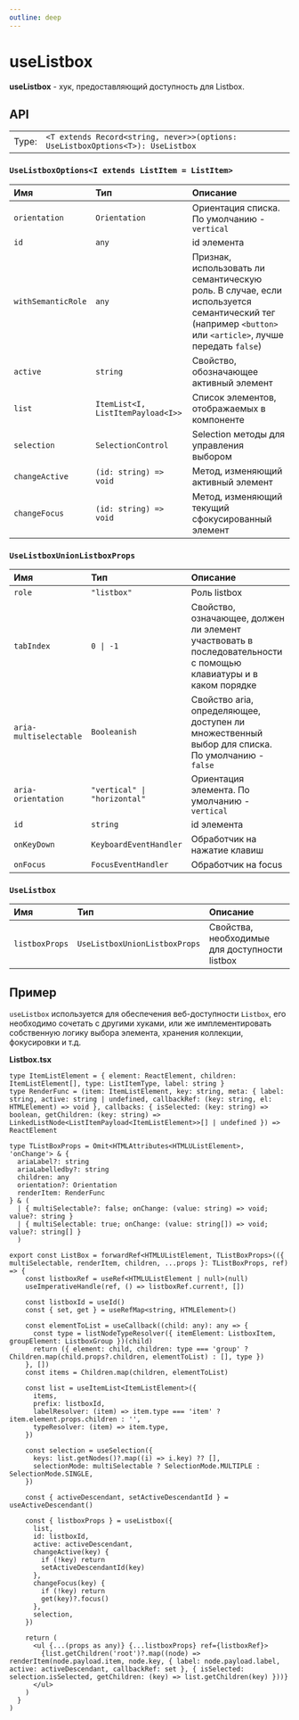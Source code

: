 ```yaml
---
outline: deep
---
```


# useListbox

**useListbox** - хук, предоставляющий доступность для Listbox.

## API

|       |                                                                                |
| ----: |:-------------------------------------------------------------------------------|
| Type: | `<T extends Record<string, never>>(options: UseListboxOptions<T>): UseListbox` |

### `UseListboxOptions<I extends ListItem = ListItem>`

| Имя               | Тип      | Описание    |
|:-------------------|:-----------|:-----------|
| `orientation`  | `Orientation`   | Ориентация списка. По умолчанию - `vertical`  | 
| `id`  | `any`   | id элемента  | 
| `withSemanticRole`  | `any`   | Признак, использовать ли семантическую роль. В случае, если используется семантический тег (например `<button>` или `<article>`, лучше передать `false`)  | 
| `active`  | `string`   | Свойство, обозначающее активный элемент  | 
| `list`  | `ItemList<I, ListItemPayload<I>>`   | Список элементов, отображаемых в компоненте  | 
| `selection`  | `SelectionControl`   | Selection методы для управления выбором  | 
| `changeActive`  | `(id: string) => void`   | Метод, изменяющий активный элемент  | 
| `changeFocus`  | `(id: string) => void`   | Метод, изменяющий текущий сфокусированный элемент  | 

### `UseListboxUnionListboxProps`

| Имя               | Тип      | Описание    |
|:-------------------|:-----------|:-----------|
| `role`  | `"listbox"`   | Роль listbox  | 
| `tabIndex`  | `0 \| -1`   | Свойство, означающее, должен ли элемент участвовать в последовательности с помощью клавиатуры и в каком порядке  | 
| `aria-multiselectable`  | `Booleanish`   | Свойство aria, определяющее, доступен ли множественный выбор для списка. По умолчанию - `false`  | 
| `aria-orientation`  | `"vertical" \| "horizontal"`   | Ориентация элемента. По умолчанию - `vertical`  | 
| `id`  | `string`   | id элемента  | 
| `onKeyDown`  | `KeyboardEventHandler`   | Обработчик на нажатие клавиш  | 
| `onFocus`  | `FocusEventHandler`   | Обработчик на focus  | 

### `UseListbox`

| Имя               | Тип      | Описание    |
|:-------------------|:-----------|:-----------|
| `listboxProps`  | `UseListboxUnionListboxProps`   | Свойства, необходимые для доступности listbox  | 

## Пример

`useListbox` используется для обеспечения веб-доступности `Listbox`, его необходимо сочетать с другими хуками, или же имплементировать собственную логику выбора элемента, хранения коллекции, фокусировки и т.д. 

**Listbox.tsx**

```tsx
type ItemListElement = { element: ReactElement, children: ItemListElement[], type: ListItemType, label: string }
type RenderFunc = (item: ItemListElement, key: string, meta: { label: string, active: string | undefined, callbackRef: (key: string, el: HTMLElement) => void }, callbacks: { isSelected: (key: string) => boolean, getChildren: (key: string) => LinkedListNode<ListItemPayload<ItemListElement>>[] | undefined }) => ReactElement

type TListBoxProps = Omit<HTMLAttributes<HTMLUListElement>, 'onChange'> & {
  ariaLabel?: string
  ariaLabelledby?: string
  children: any
  orientation?: Orientation
  renderItem: RenderFunc
} & (
  | { multiSelectable?: false; onChange: (value: string) => void; value?: string }
  | { multiSelectable: true; onChange: (value: string[]) => void; value?: string[] }
  )

export const ListBox = forwardRef<HTMLUListElement, TListBoxProps>(({ multiSelectable, renderItem, children, ...props }: TListBoxProps, ref) => {
    const listboxRef = useRef<HTMLUListElement | null>(null)
    useImperativeHandle(ref, () => listboxRef.current!, [])

    const listboxId = useId()
    const { set, get } = useRefMap<string, HTMLElement>()

    const elementToList = useCallback((child: any): any => {
      const type = listNodeTypeResolver({ itemElement: ListboxItem, groupElement: ListboxGroup })(child)
      return ({ element: child, children: type === 'group' ? Children.map(child.props?.children, elementToList) : [], type })
    }, [])
    const items = Children.map(children, elementToList)

    const list = useItemList<ItemListElement>({
      items,
      prefix: listboxId,
      labelResolver: (item) => item.type === 'item' ? item.element.props.children : '',
      typeResolver: (item) => item.type,
    })

    const selection = useSelection({
      keys: list.getNodes()?.map((i) => i.key) ?? [],
      selectionMode: multiSelectable ? SelectionMode.MULTIPLE : SelectionMode.SINGLE,
    })

    const { activeDescendant, setActiveDescendantId } = useActiveDescendant()

    const { listboxProps } = useListbox({
      list,
      id: listboxId,
      active: activeDescendant,
      changeActive(key) {
        if (!key) return
        setActiveDescendantId(key)
      },
      changeFocus(key) {
        if (!key) return
        get(key)?.focus()
      },
      selection,
    })

    return (
      <ul {...(props as any)} {...listboxProps} ref={listboxRef}>
        {list.getChildren('root')?.map((node) => renderItem(node.payload.item, node.key, { label: node.payload.label, active: activeDescendant, callbackRef: set }, { isSelected: selection.isSelected, getChildren: (key) => list.getChildren(key) }))}
      </ul>
    )
  }
)
```
